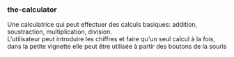 ### the-calculator

Une calculatrice qui peut effectuer des calculs basiques: addition, soustraction, multiplication, division. <br>
L'utilisateur peut introduire les chiffres et faire qu'un seul calcul à la fois, dans la petite vignette
elle peut être utilisée à partir des boutons de la souris 
